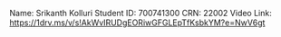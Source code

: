 Name: Srikanth Kolluri
Student ID: 700741300
CRN: 22002
Video Link: https://1drv.ms/v/s!AkWvIRUDgEORiwGFGLEpTfKsbkYM?e=NwV6gt
